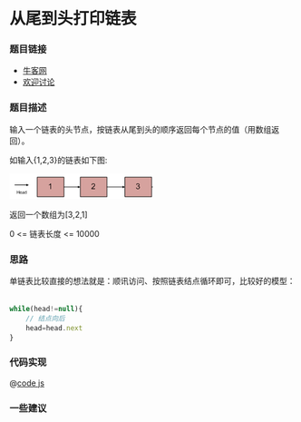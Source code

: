 # 从尾到头打印链表

### 题目链接

- [牛客网](https://www.nowcoder.com/practice/d0267f7f55b3412ba93bd35cfa8e8035)
- [欢迎讨论]()

### 题目描述

输入一个链表的头节点，按链表从尾到头的顺序返回每个节点的值（用数组返回）。

如输入{1,2,3}的链表如下图:

![](./printListFromTailToHead.png)

返回一个数组为[3,2,1]

0 <= 链表长度 <= 10000

### 思路

单链表比较直接的想法就是：顺讯访问、按照链表结点循环即可，比较好的模型：

```js

while(head!=null){
    // 结点向后
    head=head.next
}
```


### 代码实现

@[code js](@code/algorithm/剑指/链表/printListFromTailToHead.js)


### 一些建议
